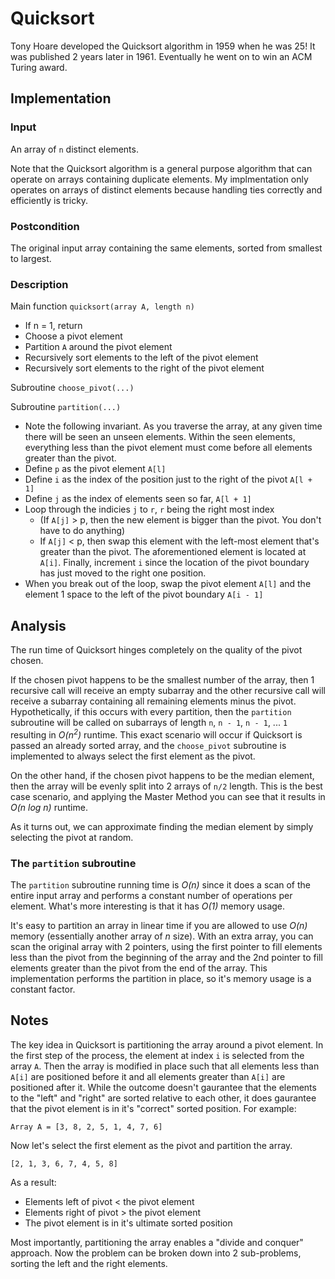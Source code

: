 # Quicksort

Tony Hoare developed the Quicksort algorithm in 1959 when he was 25! It was
published 2 years later in 1961. Eventually he went on to win an ACM Turing
award.

## Implementation

### Input

An array of `n` distinct elements.

Note that the Quicksort algorithm is a general purpose algorithm that can
operate on arrays containing duplicate elements. My implmentation only operates
on arrays of distinct elements because handling ties correctly and efficiently
is tricky. 

### Postcondition

The original input array containing the same elements, sorted from smallest to
largest.

### Description

Main function `quicksort(array A, length n)`
- If n = 1, return
- Choose a pivot element
- Partition `A` around the pivot element
- Recursively sort elements to the left of the pivot element
- Recursively sort elements to the right of the pivot element

Subroutine `choose_pivot(...)`

Subroutine `partition(...)`
- Note the following invariant. As you traverse the array, at any given time
  there will be seen an unseen elements. Within the seen elements, everything
  less than the pivot element must come before all elements greater than the
  pivot.
- Define `p` as the pivot element `A[l]`
- Define `i` as the index of the position just to the right of the pivot `A[l +
  1]`
- Define `j` as the index of elements seen so far, `A[l + 1]`
- Loop through the indicies `j` to `r`, `r` being the right most index
  - (If `A[j]` > p, then the new element is bigger than the pivot. You don't
    have to do anything)
  - If `A[j]` < p, then swap this element with the left-most element that's
    greater than the pivot. The aforementioned element is located at `A[i]`.
    Finally, increment `i` since the location of the pivot boundary has just
    moved to the right one position.
- When you break out of the loop, swap the pivot element `A[l]` and the element
  1 space to the left of the pivot boundary `A[i - 1]`

## Analysis

The run time of Quicksort hinges completely on the quality of the pivot chosen.

If the chosen pivot happens to be the smallest number of the array, then 1 recursive
call will receive an empty subarray and the other recursive call will receive a
subarray containing all remaining elements minus the pivot. Hypothetically, if
this occurs with every partition, then the `partition` subroutine will be called
on subarrays of length `n`, `n - 1`, `n - 1`, ... `1` resulting in
*O(n<sup>2</sup>)* runtime. This exact scenario will occur if Quicksort is passed
an already sorted array, and the `choose_pivot` subroutine is implemented to
always select the first element as the pivot.

On the other hand, if the chosen pivot happens to be the median element, then
the array will be evenly split into 2 arrays of `n/2` length. This is the best
case scenario, and applying the Master Method you can see that it results in
*O(n log n)* runtime.

As it turns out, we can approximate finding the median element by simply
selecting the pivot at random.

### The `partition` subroutine

The `partition` subroutine running time is *O(n)* since it does a scan of the
entire input array and performs a constant number of operations per element.
What's more interesting is that it has *O(1)* memory usage.

It's easy to partition an array in linear time if you are allowed to use *O(n)*
memory (essentially another array of *n* size). With an extra array, you can
scan the original array with 2 pointers, using the first pointer to fill
elements less than the pivot from the beginning of the array and the 2nd pointer
to fill elements greater than the pivot from the end of the array. This
implementation performs the partition in place, so it's memory usage is a
constant factor.

## Notes

The key idea in Quicksort is partitioning the array around a pivot element. In
the first step of the process, the element at index `i` is selected from the array
`A`. Then the array is modified in place such that all elements less than `A[i]`
are positioned before it and all elements greater than `A[i]` are positioned
after it. While the outcome doesn't gaurantee that the elements to the "left"
and "right" are sorted relative to each other, it does gaurantee that the pivot
element is in it's "correct" sorted position. For example:
```
Array A = [3, 8, 2, 5, 1, 4, 7, 6]
```
Now let's select the first element as the pivot and partition the array.
```
[2, 1, 3, 6, 7, 4, 5, 8]
```
As a result: 
- Elements left of pivot < the pivot element
- Elements right of pivot > the pivot element
- The pivot element is in it's ultimate sorted position

Most importantly, partitioning the array enables a "divide and conquer"
approach. Now the problem can be broken down into 2 sub-problems, sorting the
left and the right elements.
